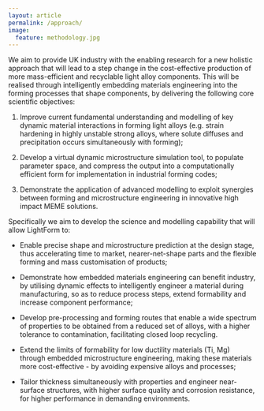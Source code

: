 ```yaml
---
layout: article
permalink: /approach/
image:
  feature: methodology.jpg
---
```


We aim to provide UK industry with the enabling research for a new holistic approach that will lead to a step change in the cost-effective production of more mass-efficient and recyclable light alloy components. This will be realised through intelligently embedding materials engineering into the forming processes that shape components, by delivering the following core scientific objectives:

1.	Improve current fundamental understanding and modelling of key dynamic material interactions in forming light alloys (e.g. strain hardening in highly unstable strong alloys, where solute diffuses and precipitation occurs simultaneously with forming);

2.	Develop a virtual dynamic microstructure simulation tool, to populate parameter space, and compress the output into a computationally efficient form for implementation in industrial forming codes;

3.	Demonstrate the application of advanced modelling to exploit synergies between forming and microstructure engineering in innovative high impact MEME solutions.

Specifically we aim to develop the science and modelling capability that will allow LightForm to:

- Enable precise shape and microstructure prediction at the design stage, thus accelerating time to market, nearer-net-shape parts and the flexible forming and mass customisation of products;

- Demonstrate how embedded materials engineering can benefit industry, by utilising dynamic effects to intelligently engineer a material during manufacturing, so as to reduce process steps, extend formability and increase component performance;

- Develop pre-processing and forming routes that enable a wide spectrum of properties to be obtained from a reduced set of alloys, with a higher tolerance to contamination, facilitating closed loop recycling.

- Extend the limits of formability for low ductility materials (Ti, Mg) through embedded microstructure engineering, making these materials more cost-effective - by avoiding expensive alloys and processes;

- Tailor thickness simultaneously with properties and engineer near-surface structures, with higher surface quality and corrosion resistance, for higher performance in demanding environments.
